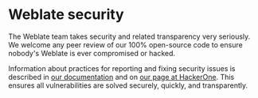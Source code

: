 <!--
Copyright © Michal Čihař <michal@weblate.org>

SPDX-License-Identifier: CC0-1.0

This file is maintained in https://github.com/WeblateOrg/meta/
-->

# Weblate security

The Weblate team takes security and related transparency very seriously.
We welcome any peer review of our 100% open-source code to ensure nobody's Weblate 
is ever compromised or hacked.

Information about practices for reporting and fixing security issues is described 
in [our documentation][1] and on [our page at HackerOne][2]. This ensures all
vulnerabilities are solved securely, quickly, and transparently.

[1]: https://docs.weblate.org/en/latest/contributing/issues.html#security
[2]: https://hackerone.com/weblate
